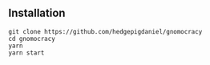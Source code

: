 ## Installation

```
git clone https://github.com/hedgepigdaniel/gnomocracy
cd gnomocracy
yarn
yarn start
```
